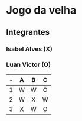 # Jogo da velha
## Integrantes
### Isabel Alves (X)
### Luan Victor (O)

| -  |  A     | B     | C     |
| -- | :---:  | :---: | :---: |
| 1  | W      | W     | O     |
| 2  | W      | X     | W     |
| 3  | X      | W     | O     |
